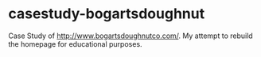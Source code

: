 # casestudy-bogartsdoughnut
Case Study of http://www.bogartsdoughnutco.com/. My attempt to rebuild the homepage for educational purposes.
